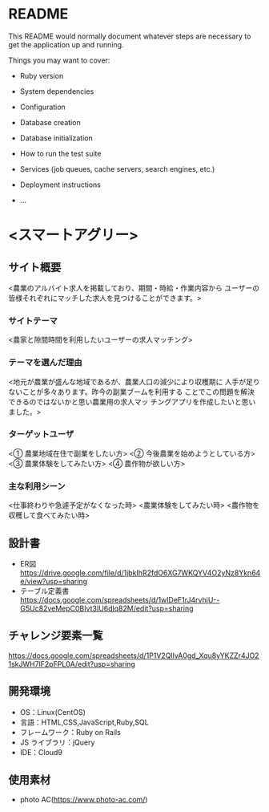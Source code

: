 # README

This README would normally document whatever steps are necessary to get the
application up and running.

Things you may want to cover:

* Ruby version

* System dependencies

* Configuration

* Database creation

* Database initialization

* How to run the test suite

* Services (job queues, cache servers, search engines, etc.)

* Deployment instructions

* ...

# <スマートアグリー>

## サイト概要

<農業のアルバイト求人を掲載しており、期間・時給・作業内容から
ユーザーの皆様それぞれにマッチした求人を見つけることができます。>

### サイトテーマ

<農家と隙間時間を利用したいユーザーの求人マッチング>

### テーマを選んだ理由

<地元が農業が盛んな地域であるが、農業人口の減少により収穫期に
人手が足りないことが多々あります。昨今の副業ブームを利用する
ことでこの問題を解決できるのではないかと思い農業用の求人マッ
チングアプリを作成したいと思いました。>

### ターゲットユーザ

<① 農業地域在住で副業をしたい方>
<② 今後農業を始めようとしている方>
<③ 農業体験をしてみたい方>
<④ 農作物が欲しい方>

### 主な利用シーン

<仕事終わりや急遽予定がなくなった時>
<農業体験をしてみたい時>
<農作物を収穫して食べてみたい時>

## 設計書
- ER図<https://drive.google.com/file/d/1jbkIhR2fdO6XG7WKQYV4O2yNz8Ykn64e/view?usp=sharing>
- テーブル定義書<https://docs.google.com/spreadsheets/d/1wIDeF1rJ4rvhjU--G5Uc82veMepC0BIvt3IU6dlq82M/edit?usp=sharing>

## チャレンジ要素一覧

<https://docs.google.com/spreadsheets/d/1P1V2QlIvA0gd_Xqu8yYKZZr4JO21skJWH7lF2pFPL0A/edit?usp=sharing>

## 開発環境

- OS：Linux(CentOS)
- 言語：HTML,CSS,JavaScript,Ruby,SQL
- フレームワーク：Ruby on Rails
- JS ライブラリ：jQuery
- IDE：Cloud9

## 使用素材

- photo AC(https://www.photo-ac.com/)